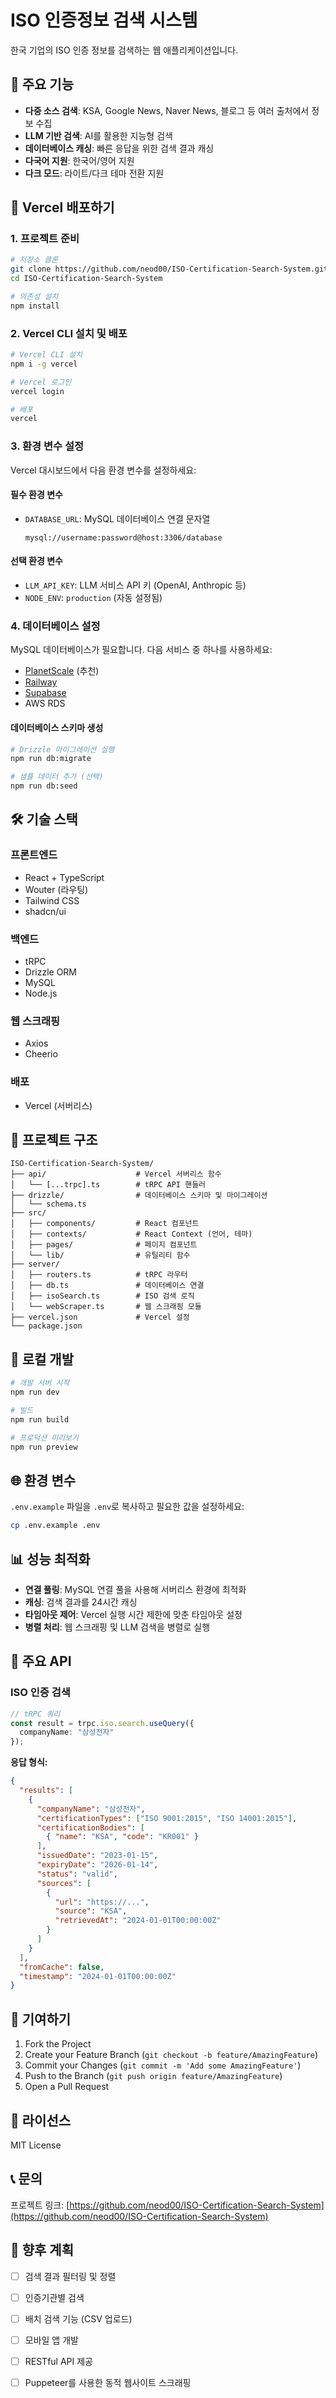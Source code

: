 # ISO 인증정보 검색 시스템

한국 기업의 ISO 인증 정보를 검색하는 웹 애플리케이션입니다.

## 🌟 주요 기능

- **다중 소스 검색**: KSA, Google News, Naver News, 블로그 등 여러 출처에서 정보 수집
- **LLM 기반 검색**: AI를 활용한 지능형 검색
- **데이터베이스 캐싱**: 빠른 응답을 위한 검색 결과 캐싱
- **다국어 지원**: 한국어/영어 지원
- **다크 모드**: 라이트/다크 테마 전환 지원

## 🚀 Vercel 배포하기

### 1. 프로젝트 준비

```bash
# 저장소 클론
git clone https://github.com/neod00/ISO-Certification-Search-System.git
cd ISO-Certification-Search-System

# 의존성 설치
npm install
```

### 2. Vercel CLI 설치 및 배포

```bash
# Vercel CLI 설치
npm i -g vercel

# Vercel 로그인
vercel login

# 배포
vercel
```

### 3. 환경 변수 설정

Vercel 대시보드에서 다음 환경 변수를 설정하세요:

#### 필수 환경 변수

- `DATABASE_URL`: MySQL 데이터베이스 연결 문자열
  ```
  mysql://username:password@host:3306/database
  ```

#### 선택 환경 변수

- `LLM_API_KEY`: LLM 서비스 API 키 (OpenAI, Anthropic 등)
- `NODE_ENV`: `production` (자동 설정됨)

### 4. 데이터베이스 설정

MySQL 데이터베이스가 필요합니다. 다음 서비스 중 하나를 사용하세요:

- [PlanetScale](https://planetscale.com/) (추천)
- [Railway](https://railway.app/)
- [Supabase](https://supabase.com/)
- AWS RDS

#### 데이터베이스 스키마 생성

```bash
# Drizzle 마이그레이션 실행
npm run db:migrate

# 샘플 데이터 추가 (선택)
npm run db:seed
```

## 🛠 기술 스택

### 프론트엔드
- React + TypeScript
- Wouter (라우팅)
- Tailwind CSS
- shadcn/ui

### 백엔드
- tRPC
- Drizzle ORM
- MySQL
- Node.js

### 웹 스크래핑
- Axios
- Cheerio

### 배포
- Vercel (서버리스)

## 📁 프로젝트 구조

```
ISO-Certification-Search-System/
├── api/                    # Vercel 서버리스 함수
│   └── [...trpc].ts        # tRPC API 핸들러
├── drizzle/                # 데이터베이스 스키마 및 마이그레이션
│   └── schema.ts
├── src/
│   ├── components/         # React 컴포넌트
│   ├── contexts/           # React Context (언어, 테마)
│   ├── pages/              # 페이지 컴포넌트
│   └── lib/                # 유틸리티 함수
├── server/
│   ├── routers.ts          # tRPC 라우터
│   ├── db.ts               # 데이터베이스 연결
│   ├── isoSearch.ts        # ISO 검색 로직
│   └── webScraper.ts       # 웹 스크래핑 모듈
├── vercel.json             # Vercel 설정
└── package.json
```

## 🔧 로컬 개발

```bash
# 개발 서버 시작
npm run dev

# 빌드
npm run build

# 프로덕션 미리보기
npm run preview
```

## 🌐 환경 변수

`.env.example` 파일을 `.env`로 복사하고 필요한 값을 설정하세요:

```bash
cp .env.example .env
```

## 📊 성능 최적화

- **연결 풀링**: MySQL 연결 풀을 사용해 서버리스 환경에 최적화
- **캐싱**: 검색 결과를 24시간 캐싱
- **타임아웃 제어**: Vercel 실행 시간 제한에 맞춘 타임아웃 설정
- **병렬 처리**: 웹 스크래핑 및 LLM 검색을 병렬로 실행

## 📝 주요 API

### ISO 인증 검색

```typescript
// tRPC 쿼리
const result = trpc.iso.search.useQuery({
  companyName: "삼성전자"
});
```

**응답 형식:**
```json
{
  "results": [
    {
      "companyName": "삼성전자",
      "certificationTypes": ["ISO 9001:2015", "ISO 14001:2015"],
      "certificationBodies": [
        { "name": "KSA", "code": "KR001" }
      ],
      "issuedDate": "2023-01-15",
      "expiryDate": "2026-01-14",
      "status": "valid",
      "sources": [
        {
          "url": "https://...",
          "source": "KSA",
          "retrievedAt": "2024-01-01T00:00:00Z"
        }
      ]
    }
  ],
  "fromCache": false,
  "timestamp": "2024-01-01T00:00:00Z"
}
```

## 🤝 기여하기

1. Fork the Project
2. Create your Feature Branch (`git checkout -b feature/AmazingFeature`)
3. Commit your Changes (`git commit -m 'Add some AmazingFeature'`)
4. Push to the Branch (`git push origin feature/AmazingFeature`)
5. Open a Pull Request

## 📄 라이선스

MIT License

## 📞 문의

프로젝트 링크: [https://github.com/neod00/ISO-Certification-Search-System](https://github.com/neod00/ISO-Certification-Search-System)

## 🎯 향후 계획

- [ ] 검색 결과 필터링 및 정렬
- [ ] 인증기관별 검색
- [ ] 배치 검색 기능 (CSV 업로드)
- [ ] 모바일 앱 개발
- [ ] RESTful API 제공
- [ ] Puppeteer를 사용한 동적 웹사이트 스크래핑

